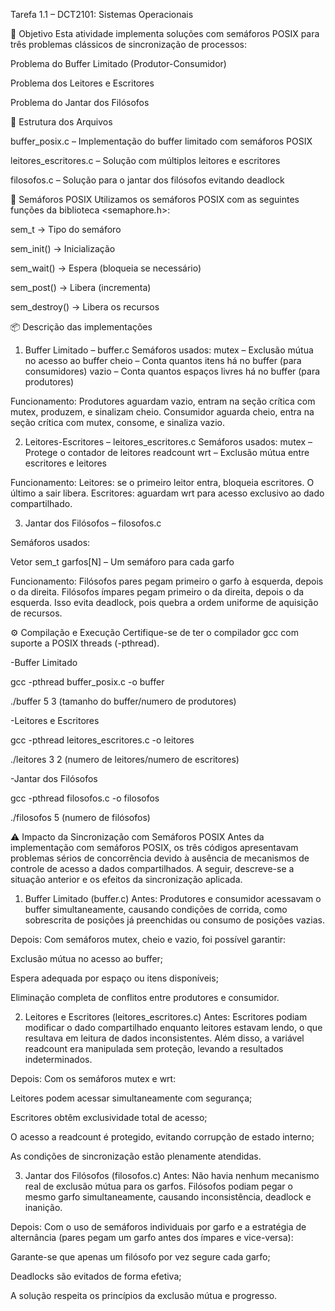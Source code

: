 Tarefa 1.1 – DCT2101: Sistemas Operacionais

📌 Objetivo
Esta atividade implementa soluções com semáforos POSIX para três problemas clássicos de sincronização de processos:

Problema do Buffer Limitado (Produtor-Consumidor)

Problema dos Leitores e Escritores

Problema do Jantar dos Filósofos

📁 Estrutura dos Arquivos

buffer_posix.c – Implementação do buffer limitado com semáforos POSIX

leitores_escritores.c – Solução com múltiplos leitores e escritores

filosofos.c – Solução para o jantar dos filósofos evitando deadlock

🔧 Semáforos POSIX
Utilizamos os semáforos POSIX com as seguintes funções da biblioteca <semaphore.h>:

sem_t → Tipo do semáforo

sem_init() → Inicialização

sem_wait() → Espera (bloqueia se necessário)

sem_post() → Libera (incrementa)

sem_destroy() → Libera os recursos

📦 Descrição das implementações
1. Buffer Limitado – buffer.c
Semáforos usados:
mutex – Exclusão mútua no acesso ao buffer
cheio – Conta quantos itens há no buffer (para consumidores)
vazio – Conta quantos espaços livres há no buffer (para produtores)

Funcionamento:
Produtores aguardam vazio, entram na seção crítica com mutex, produzem, e sinalizam cheio.
Consumidor aguarda cheio, entra na seção crítica com mutex, consome, e sinaliza vazio.

2. Leitores-Escritores – leitores_escritores.c
Semáforos usados:
mutex – Protege o contador de leitores readcount
wrt – Exclusão mútua entre escritores e leitores

Funcionamento:
Leitores: se o primeiro leitor entra, bloqueia escritores. O último a sair libera.
Escritores: aguardam wrt para acesso exclusivo ao dado compartilhado.

3. Jantar dos Filósofos – filosofos.c

Semáforos usados:

Vetor sem_t garfos[N] – Um semáforo para cada garfo

Funcionamento:
Filósofos pares pegam primeiro o garfo à esquerda, depois o da direita.
Filósofos ímpares pegam primeiro o da direita, depois o da esquerda.
Isso evita deadlock, pois quebra a ordem uniforme de aquisição de recursos.

⚙️ Compilação e Execução
Certifique-se de ter o compilador gcc com suporte a POSIX threads (-pthread).


-Buffer Limitado


gcc -pthread buffer_posix.c -o buffer


./buffer 5 3 (tamanho do buffer/numero de produtores)

-Leitores e Escritores


gcc -pthread leitores_escritores.c -o leitores


./leitores 3 2 (numero de leitores/numero de escritores)


-Jantar dos Filósofos


gcc -pthread filosofos.c -o filosofos


./filosofos 5 (numero de filósofos)


⚠️ Impacto da Sincronização com Semáforos POSIX
Antes da implementação com semáforos POSIX, os três códigos apresentavam problemas sérios de concorrência devido à ausência de mecanismos de controle de acesso a dados compartilhados. A seguir, descreve-se a situação anterior e os efeitos da sincronização aplicada.

1. Buffer Limitado (buffer.c)
Antes: Produtores e consumidor acessavam o buffer simultaneamente, causando condições de corrida, como sobrescrita de posições já preenchidas ou consumo de posições vazias.

Depois: Com semáforos mutex, cheio e vazio, foi possível garantir:

Exclusão mútua no acesso ao buffer;

Espera adequada por espaço ou itens disponíveis;

Eliminação completa de conflitos entre produtores e consumidor.

2. Leitores e Escritores (leitores_escritores.c)
Antes: Escritores podiam modificar o dado compartilhado enquanto leitores estavam lendo, o que resultava em leitura de dados inconsistentes. Além disso, a variável readcount era manipulada sem proteção, levando a resultados indeterminados.

Depois: Com os semáforos mutex e wrt:

Leitores podem acessar simultaneamente com segurança;

Escritores obtêm exclusividade total de acesso;

O acesso a readcount é protegido, evitando corrupção de estado interno;

As condições de sincronização estão plenamente atendidas.

3. Jantar dos Filósofos (filosofos.c)
Antes: Não havia nenhum mecanismo real de exclusão mútua para os garfos. Filósofos podiam pegar o mesmo garfo simultaneamente, causando inconsistência, deadlock e inanição.

Depois: Com o uso de semáforos individuais por garfo e a estratégia de alternância (pares pegam um garfo antes dos ímpares e vice-versa):

Garante-se que apenas um filósofo por vez segure cada garfo;

Deadlocks são evitados de forma efetiva;

A solução respeita os princípios da exclusão mútua e progresso.

